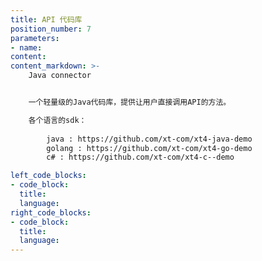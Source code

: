 ```yaml
---
title: API 代码库
position_number: 7
parameters:
- name:
content:
content_markdown: >-
    Java connector


    一个轻量级的Java代码库，提供让用户直接调用API的方法。

    各个语言的sdk：
        
        java : https://github.com/xt-com/xt4-java-demo
        golang : https://github.com/xt-com/xt4-go-demo
        c# : https://github.com/xt-com/xt4-c--demo

left_code_blocks:
- code_block:
  title:
  language:
right_code_blocks:
- code_block:
  title:
  language:
---
```

